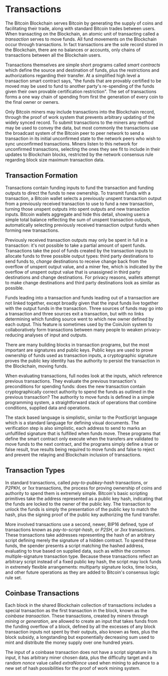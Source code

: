 # Transactions

The Bitcoin Blockchain serves Bitcoin by generating the supply of coins and facilitating their trade, along with standard Bitcoin trades between users. When transacting on the Blockchain, an atomic unit of transacting called a *transaction* serves to move funds. All fund movements on the Blockchain occur through transactions. In fact transactions are the sole record stored in the Blockchain, there are no balances or accounts, only chains of transactions between all the Blockchain users.

Transactions themselves are simple short programs called *smart contracts* which define the source and destination of funds, plus the restrictions and authorizations regarding their transfer. At a simplified high level a transaction smart contract says, "the funds that are provably certified to be moved may be used to fund to another party's re-spending of the funds given their own provable certification restriction". The set of transactions forms a one way chain of spending from first the generation of every coin to the final owner or owners.

Only Bitcoin miners may include transactions into the Blockchain record, through the proof of work system that prevents arbitrary updating of the widely synced record. To submit transactions to the miners any method may be used to convey the data, but most commonly the transactions use the broadcast system of the Bitcoin peer to peer network to send a transaction in its initial unconfirmed state to the network peers who wish to sync unconfirmed transactions. Miners listen to this network for unconfirmed transactions, selecting the ones they see fit to include in their updates to Blockchain blocks, restricted by the network consensus rule regarding block size maximum transaction data.

## Transaction Formation

Transactions contain funding inputs to fund the transaction and funding outputs to direct the funds to new ownership. To transmit funds with a transaction, a Bitcoin wallet selects a previously unspent transaction output from a previously received transaction to use to fund a new transaction, turning those unspent outputs into spent outputs and new transaction inputs. Bitcoin wallets aggregate and hide this detail, showing users a simple total balance reflecting the sum of unspent transaction outputs, automatically selecting previously received transaction output funds when forming new transactions.

Previously received transaction outputs may only be spent in full in a transaction: it's not possible to take a partial amount of spent funds. Transactions take the pool of funds created by the transaction inputs to allocate funds to three possible output types: third party destinations to send funds to, *change* destinations to receive change back from the overflow of unspent output value, and a miner fee, which is indicated by the overflow of unspent output value that is unassigned in third party destinations and change destinations. For privacy reasons, wallets attempt to make change destinations and third party destinations look as similar as possible. 

Funds leading into a transaction and funds leading out of a transaction are not linked together, except broadly given that the input funds live together with the output funds in the transaction. Three sources of funds may go into a transaction and three sources exit a transaction, but with no links determining which funding source went to which new owner defined by each output. This feature is sometimes used by the CoinJoin system to collaboratively form transactions between many people to weaken privacy-reducing analyses of input and outputs.

There are many building blocks in transaction programs, but the most important are signatures and public keys. Public keys are used to prove ownership of funds used as transaction inputs, a cryptographic signature proves the public key identity has the authority to persist the transaction in the Blockchain, moving funds.

When evaluating transactions, full nodes look at the inputs, which reference previous transactions. They evaluate the previous transaction's preconditions for spending funds: does the new transaction contain cryptographically correct authority to spend the funds as outlined in the previous transaction? The authority to move funds is defined in a simple programming system, a straightforward stack of operations that combine conditions, supplied data and operations.

The stack based language is simplistic, similar to the PostScript language which is a standard language for defining visual documents. The verification step is also simplistic, each address to send to marks an unfulfilled signature that is fulfilled when funds move. These programs that define the smart contract only execute when the transfers are validated to move funds to the next contract, and the programs simply define a true or false result, true results being required to move funds and false to reject and prevent the relaying and Blockchain inclusion of transactions.

## Transaction Types

In standard transactions, called *pay-to-pubkey-hash* transactions, or *P2PKH*, or *1xx* transactions, the process for proving ownership of coins and authority to spend them is extremely simple. Bitcoin's basic scripting primitives take the address represented as a public key hash, indicating that the funds are locked to the owner of the public key. The transaction to unlock the funds is simply the presentation of the public key to match the hash, plus the signing proof of the public key authorizing the fund transfer.

More involved transactions use a second, newer, BIP16 defined, type of transactions known as *pay-to-script-hash*, or *P2SH*, or *3xx* transactions. These transactions take addresses representing the hash of an arbitrary script defining merely the signature of a hidden contract. To spend these funds, the spender presents a script matching the hashed address, evaluating to true based on supplied data, such as within the common multiple-signature transaction type. Because these transactions reflect an arbitrary script instead of a fixed public key hash, the script may lock funds in extremely flexible arrangements: multiparty signature locks, time locks, and other future operations as they are added to Bitcoin's consensus logic rule set.

## Coinbase Transactions

Each block in the shared Blockchain collection of transactions includes a special transaction as the first transaction in the block, known as the *coinbase transaction*. These transactions, created by miners through *mining* or *generation*, are allowed to create an input that takes funds from the funding overflow of a block, defined by all the excesses of any block transaction inputs not spent by their outputs, also known as fees, plus the block subsidy, a longstanding but exponentially decreasing sum used to mint and distribute the money supply over one hundred years.

The input of a coinbase transaction does not have a script signature in its input, it has arbitrary miner chosen data, plus the difficulty target and a random *nonce* value called *extraNonce* used when mining to advance to a new set of hash possibilities for the proof of work mining system.

